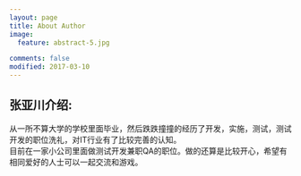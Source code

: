 ```yaml
---
layout: page
title: About Author
image:
  feature: abstract-5.jpg

comments: false
modified: 2017-03-10
---
```


## 张亚川介绍:

从一所不算大学的学校里面毕业，然后跌跌撞撞的经历了开发，实施，测试，测试开发的职位洗礼，对IT行业有了比较完善的认知。  
目前在一家小公司里面做测试开发兼职QA的职位。做的还算是比较开心，希望有相同爱好的人士可以一起交流和游戏。

<!--<div markdown="0"><a href="{{ site.url }}/theme-setup/" class="btn btn-info">Theme Setup</a> <a href="https://github.com/mmistakes/hpstr-jekyll-theme" class="btn btn-success">Download HPSTR</a></div>-->

